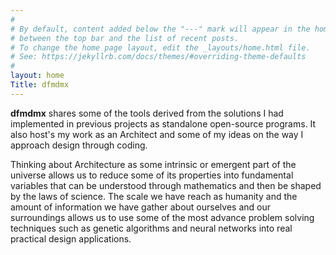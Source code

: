 ```yaml
---
#
# By default, content added below the "---" mark will appear in the home page
# between the top bar and the list of recent posts.
# To change the home page layout, edit the _layouts/home.html file.
# See: https://jekyllrb.com/docs/themes/#overriding-theme-defaults
#
layout: home
Title: dfmdmx
---
```


**dfmdmx** shares some of the tools derived from the solutions I had implemented in previous projects as standalone open-source programs. It also host's my work as an Architect and some of my ideas on the way I approach design through coding.

Thinking about Architecture as some intrinsic or emergent part of the universe allows us to reduce some of its properties into fundamental variables that can be understood through mathematics and then be shaped by the laws of science. The scale we have reach as humanity and the amount of information we have gather about ourselves and our surroundings allows us to use some of the most advance problem solving techniques such as genetic algorithms and neural networks into real practical design applications. 
